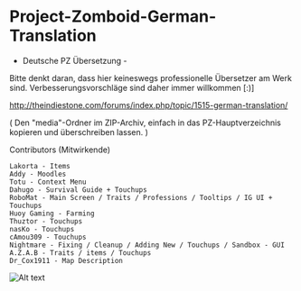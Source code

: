 # Project-Zomboid-German-Translation

- Deutsche PZ Übersetzung -

Bitte denkt daran, dass hier keineswegs professionelle Übersetzer am Werk sind. Verbesserungsvorschläge sind daher immer willkommen [:)]

http://theindiestone.com/forums/index.php/topic/1515-german-translation/

 
( Den "media"-Ordner im ZIP-Archiv, einfach in das PZ-Hauptverzeichnis kopieren und überschreiben lassen. )
 
 
Contributors (Mitwirkende)

    Lakorta - Items
    Addy - Moodles
    Totu - Context Menu
    Dahugo - Survival Guide + Touchups
    RoboMat - Main Screen / Traits / Professions / Tooltips / IG UI + Touchups
    Huoy Gaming - Farming
    Thuztor - Touchups
    nasKo - Touchups
    cAmou309 - Touchups
    Nightmare - Fixing / Cleanup / Adding New / Touchups / Sandbox - GUI
    A.Z.A.B - Traits / items / Touchups
    Dr_Cox1911 - Map Description





![Alt text](http://tools.n8m4re.de/downloads/ProjectZomboid/misc/spiffo.png "Spiffo")
